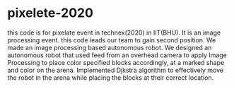 # pixelete-2020
this code is for pixelate event in technex(2020) in IIT(BHU). It is an image processing event. this code leads our team to gain second position.
We made an image processing based autonomous robot.
We designed an autonomous robot that used feed from an overhead camera to apply Image Processing to place color specified blocks accordingly, at a marked shape and color on the arena. Implemented Djkstra algorithm to effectively move the robot in the arena while placing the blocks at their correct location.
